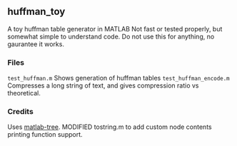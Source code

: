 ## huffman_toy
A toy huffman table generator in MATLAB
Not fast or tested properly, but somewhat simple to understand code.
Do not use this for anything, no gaurantee it works.

### Files
`test_huffman.m` Shows generation of huffman tables
`test_huffman_encode.m` Compresses a long string of text, and gives compression ratio vs theoretical.

### Credits
Uses [matlab-tree](https://github.com/tinevez/matlab-tree). MODIFIED tostring.m to add custom node contents printing function support.